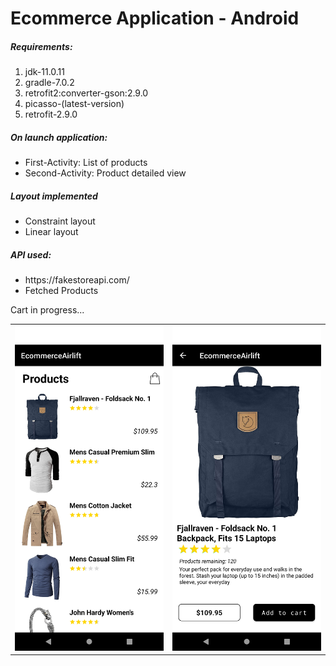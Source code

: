 <h1>Ecommerce Application - Android</h1>

<h5>Requirements:</h5>
<ol>
    <li>jdk-11.0.11</li>
    <li>gradle-7.0.2</li>
    <li>retrofit2:converter-gson:2.9.0</li>
    <li>picasso-(latest-version)</li>
    <li>retrofit-2.9.0</li>
</ol>

<h5>On launch application:</h5>
<ul>
    <li>First-Activity: List of products</li>
    <li>Second-Activity: Product detailed view</li>
</ul>

<h5>Layout implemented</h5>
<ul>
    <li>Constraint layout</li>
    <li>Linear layout</li>
</ul>

<h5>API used:</h5>
<ul>
    <li>https://fakestoreapi.com/</li>
    <li>Fetched Products</li>
</ul>

<p>Cart in progress...</p>

<table>
    <tr>
        <td><img src= "images/Screenshot_1637054417.png" width=280 height=520></td>
        <td><img src= "images/Screenshot_1637054423.png" width=280 height=520></td>
    </tr>
</table>
